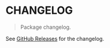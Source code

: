 # CHANGELOG

> Package changelog.

See [GitHub Releases](https://github.com/stdlib-js/constants-float32-pinf/releases) for the changelog.